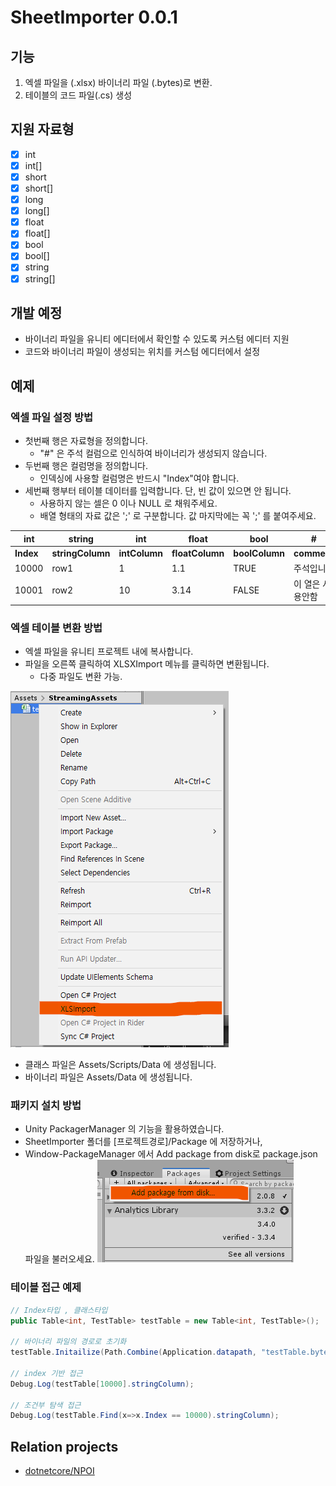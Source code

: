 # SheetImporter 0.0.1

## 기능
1. 엑셀 파일을 (.xlsx) 바이너리 파일 (.bytes)로 변환.
2. 테이블의 코드 파일(.cs) 생성

## 지원 자료형
- [x] int
- [x] int[]
- [x] short
- [x] short[]
- [x] long
- [x] long[]
- [x] float
- [x] float[]
- [x] bool
- [x] bool[]
- [x] string
- [x] string[]

## 개발 예정
- 바이너리 파일을 유니티 에디터에서 확인할 수 있도록 커스텀 에디터 지원
- 코드와 바이너리 파일이 생성되는 위치를 커스텀 에디터에서 설정

## 예제

### 엑셀 파일 설정 방법
- 첫번째 행은 자료형을 정의합니다.
	- "#" 은 주석 컬럼으로 인식하여 바이너리가 생성되지 않습니다.
- 두번째 행은 컬럼명을 정의합니다.
	- 인덱싱에 사용할 컬럼명은 반드시 "Index"여야 합니다.
- 세번째 행부터 테이블 데이터를 입력합니다. 단, 빈 값이 있으면 안 됩니다.
	- 사용하지 않는 셀은 0 이나 NULL 로 채워주세요.
	- 배열 형태의 자료 값은 ';' 로 구분합니다. 값 마지막에는 꼭 ';' 를 붙여주세요.

| **int**       | **string**       | **int**       | **float**       | **bool**       | **#**       | **int[]**       |
|--------------|--------------|-----------|-------------|------------|------------|------------|
| **Index** | **stringColumn** | **intColumn** | **floatColumn** | **boolColumn** | **comment**       | **intArr**       |
| 10000         | row1         | 1         | 1.1         | TRUE       | 주석입니다       |1;2;3;
| 10001         | row2         | 10        | 3.14        | FALSE      | 이 열은 사용안함       |1;

### 엑셀 테이블 변환 방법
- 엑셀 파일을 유니티 프로젝트 내에 복사합니다.
- 파일을 오른쪽 클릭하여 XLSXImport 메뉴를 클릭하면 변환됩니다.
	- 다중 파일도 변환 가능.
	
![](1.png)

- 클래스 파일은 Assets/Scripts/Data 에 생성됩니다.
- 바이너리 파일은 Assets/Data 에 생성됩니다.

### 패키지 설치 방법
- Unity PackagerManager 의 기능을 활용하였습니다.
- SheetImporter 폴더를 [프로젝트경로]/Package 에 저장하거나,
- Window-PackageManager 에서 Add package from disk로 package.json 파일을 불러오세요.
![](2.png)


### 테이블 접근 예제

```csharp
// Index타입 , 클래스타입
public Table<int, TestTable> testTable = new Table<int, TestTable>();

// 바이너리 파일의 경로로 초기화
testTable.Initailize(Path.Combine(Application.datapath, "testTable.bytes")); // Assets/testTable.bytes

// index 기반 접근
Debug.Log(testTable[10000].stringColumn);

// 조건부 탐색 접근
Debug.Log(testTable.Find(x=>x.Index == 10000).stringColumn);
```

## Relation projects
- [dotnetcore/NPOI](https://github.com/dotnetcore/NPOI)